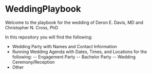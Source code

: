 # WeddingPlaybook
Welcome to the playbook for the wedding of Deron E. Davis, MD and Christopher N. Cross, PhD

In this repository you will find the following:
- Wedding Party with Names and Contact Information
- Running Wedding Agenda with Dates, Times, and Locations for the following:
 -- Engagement Party
 -- Bachelor Party
 -- Wedding Ceremony/Reception 
- Other 
